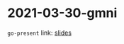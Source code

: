 # 2021-03-30-gmni

`go-present` link: [slides](https://talks.godoc.org/github.com/sbinet/talks/2021/2021-03-30-gmni/talk.slide)
